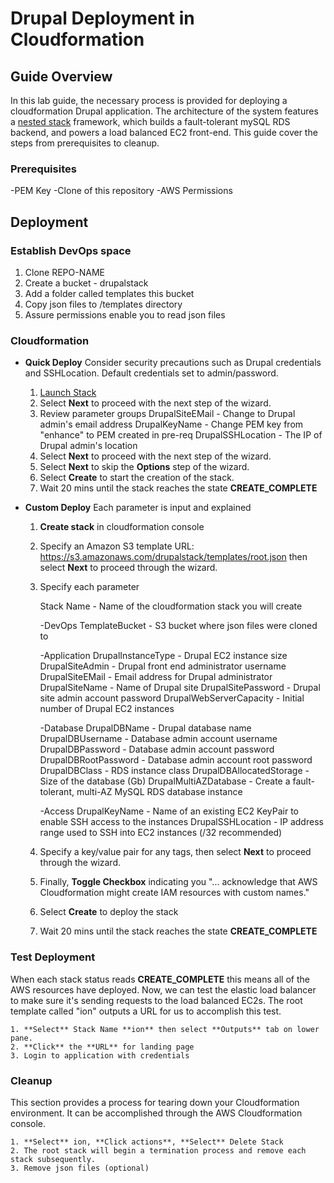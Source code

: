 # Drupal Deployment in Cloudformation

## Guide Overview

In this lab guide, the necessary process is provided for deploying a cloudformation Drupal application. The architecture of the system features a [nested stack](https://aws.amazon.com/blogs/devops/use-nested-stacks-to-create-reusable-templates-and-support-role-specialization/) framework, which builds a fault-tolerant mySQL RDS backend, and powers a load balanced EC2 front-end. This guide cover the steps from prerequisites to cleanup.

### Prerequisites

-PEM Key
-Clone of this repository
-AWS Permissions

## Deployment

### Establish DevOps space

   1. Clone REPO-NAME
   2. Create a bucket - drupalstack
   3. Add a folder called templates this bucket
   4. Copy json files to /templates directory
   5. Assure permissions enable you to read json files

### Cloudformation

* **Quick Deploy** Consider security precautions such as Drupal credentials and SSHLocation. Default credentials set to admin/password.

    1. <a href="https://console.aws.amazon.com/cloudformation/home#/stacks/new?stackName=ion&templateURL=https://s3.amazonaws.com/drupalstack/templates/root.json">Launch Stack</a>
    2. Select **Next** to proceed with the next step of the wizard.
    3. Review parameter groups
          DrupalSiteEMail - Change to Drupal admin's email address
          DrupalKeyName - Change PEM key from "enhance" to PEM created in pre-req
          DrupalSSHLocation - The IP of Drupal admin's location
    4. Select **Next** to proceed with the next step of the wizard.
    5. Select **Next** to skip the **Options** step of the wizard.
    6. Select **Create** to start the creation of the stack.
    7. Wait 20 mins until the stack reaches the state **CREATE_COMPLETE**

* **Custom Deploy** Each parameter is input and explained

    1. **Create stack** in cloudformation console
    2. Specify an Amazon S3 template URL: https://s3.amazonaws.com/drupalstack/templates/root.json then select      **Next** to proceed through the wizard.
    3. Specify each parameter

          Stack Name - Name of the cloudformation stack you will create

          -DevOps
          TemplateBucket - S3 bucket where json files were cloned to

          -Application
          DrupalInstanceType - Drupal EC2 instance size
          DrupalSiteAdmin - Drupal front end administrator username
          DrupalSiteEMail - Email address for Drupal administrator
          DrupalSiteName - Name of Drupal site
          DrupalSitePassword - Drupal site admin account password
          DrupalWebServerCapacity - Initial number of Drupal EC2 instances

          -Database
          DrupalDBName - Drupal database name
          DrupalDBUsername - Database admin account username
          DrupalDBPassword - Database admin account password
          DrupalDBRootPassword - Database admin account root password
          DrupalDBClass - RDS instance class
          DrupalDBAllocatedStorage - Size of the database (Gb)
          DrupalMultiAZDatabase - Create a fault-tolerant, multi-AZ MySQL RDS database instance

          -Access
          DrupalKeyName - Name of an existing EC2 KeyPair to enable SSH access to the instances
          DrupalSSHLocation - IP address range used to SSH into EC2 instances (/32 recommended)

    4. Specify a key/value pair for any tags, then select **Next** to proceed through the wizard.
    5. Finally, **Toggle Checkbox** indicating you "... acknowledge that AWS Cloudformation might create IAM resources with custom names."
    6. Select **Create** to deploy the stack
    7. Wait 20 mins until the stack reaches the state **CREATE_COMPLETE**

### Test Deployment

When each stack status reads **CREATE_COMPLETE** this means all of the AWS resources have deployed. Now, we can test the elastic load balancer to make sure it's sending requests to the load balanced EC2s. The root template called "ion" outputs a URL for us to accomplish this test.

    1. **Select** Stack Name **ion** then select **Outputs** tab on lower pane.
    2. **Click** the **URL** for landing page
    3. Login to application with credentials

### Cleanup

This section provides a process for tearing down your Cloudformation environment. It can be accomplished through the AWS Cloudformation console.

    1. **Select** ion, **Click actions**, **Select** Delete Stack
    2. The root stack will begin a termination process and remove each stack subsequently.
    3. Remove json files (optional)
